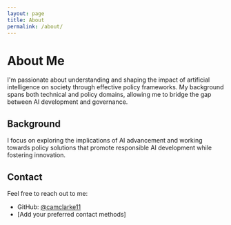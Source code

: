 ```yaml
---
layout: page
title: About
permalink: /about/
---
```


# About Me

I'm passionate about understanding and shaping the impact of artificial intelligence on society through effective policy frameworks. My background spans both technical and policy domains, allowing me to bridge the gap between AI development and governance.

## Background

I focus on exploring the implications of AI advancement and working towards policy solutions that promote responsible AI development while fostering innovation.

## Contact

Feel free to reach out to me:

- GitHub: [@camclarke11](https://github.com/camclarke11)
- [Add your preferred contact methods] 